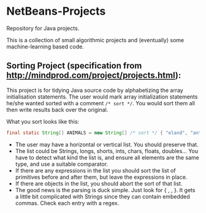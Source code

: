 # NetBeans-Projects
Repository for Java projects. 

This is a collection of small algorithmic projects and (eventually) some machine-learning based code.

## Sorting Project (specification from http://mindprod.com/project/projects.html):
This project is for tidying Java source code by alphabetizing the array initialisation statements. The user would mark array initialization statements he/she wanted sorted with a comment `/* sort */`. You would sort them all then write results back over the original.

What you sort looks like this:
```java
final static String[] ANIMALS = new String[] /* sort */ { "eland", "antelope", "hippopotamus”};
```

* The user may have a horizontal or vertical list. You should preserve that.
* The list could be Strings, longs, shorts, ints, chars, floats, doubles… You have to detect what kind the list is, and ensure all elements are the same type, and use a suitable comparator.
* If there are any expressions in the list you should sort the list of primitives before and after them, but leave the expressions in place.
* If there are objects in the list, you should abort the sort of that list.
* The good news is the parsing is duck simple. Just look for { , , }. It gets a little bit complicated with Strings since they can contain embedded commas. Check each entry with a regex.
